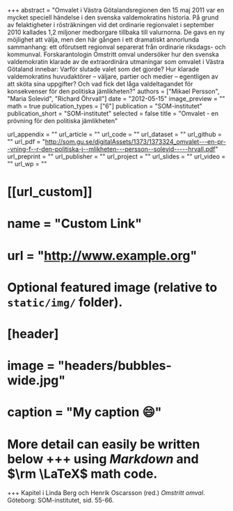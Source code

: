 +++
abstract = "Omvalet i Västra Götalandsregionen den 15 maj 2011 var en mycket speciell händelse i den svenska valdemokratins historia. På grund av felaktigheter i rösträkningen vid det ordinarie regionvalet i september 2010 kallades 1,2 miljoner medborgare tillbaka till valurnorna. De gavs en ny möjlighet att välja, men den här gången i ett dramatiskt annorlunda sammanhang: ett oförutsett regionval separerat från ordinarie riksdags- och kommunval. Forskarantologin Omstritt omval undersöker hur den svenska valdemokratin klarade av de extraordinära utmaningar som omvalet i Västra Götaland innebar: Varför slutade valet som det gjorde? Hur klarade valdemokratins huvudaktörer – väljare, partier och medier – egentligen av att sköta sina uppgifter? Och vad fick det låga valdeltagandet för konsekvenser för den politiska jämlikheten?"
authors = ["Mikael Persson", "Maria Solevid", "Richard Öhrvall"]
date = "2012-05-15"
image_preview = ""
math = true
publication_types = ["6"]
publication = "SOM-institutet"
publication_short = "SOM-institutet"
selected = false
title = "Omvalet - en prövning för den politiska jämlikheten"

url_appendix = ""
url_article = ""
url_code = ""
url_dataset = ""
url_github = ""
url_pdf = "http://som.gu.se/digitalAssets/1373/1373324_omvalet---en-pr--vning-f--r-den-politiska-j--mlikheten---persson--solevid-----hrvall.pdf"
url_preprint = ""
url_publisher  = ""
url_project = ""
url_slides = ""
url_video = ""
url_wp = ""

# [[url_custom]]
# name = "Custom Link"
# url = "http://www.example.org"

# Optional featured image (relative to `static/img/` folder).
# [header]
# image = "headers/bubbles-wide.jpg"
# caption = "My caption :smile:"


# More detail can easily be written below +++ using *Markdown* and $\rm \LaTeX$ math code.
+++
Kapitel i Linda Berg och Henrik Oscarsson (red.) *Omstritt omval*. Göteborg: SOM-institutet, sid. 55-66.
